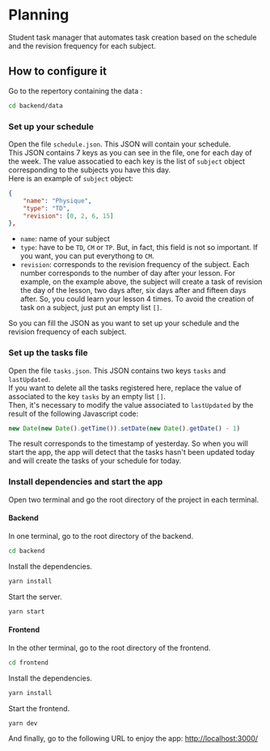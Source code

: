 # Planning

Student task manager that automates task creation based on the schedule and the revision frequency for each subject.

## How to configure it

Go to the repertory containing the data :

```bash
cd backend/data
```

### Set up your schedule

Open the file `schedule.json`. This JSON will contain your schedule.  
This JSON contains 7 keys as you can see in the file, one for each day of the week. The value assocatied to each key is the list of `subject` object corresponding to the subjects you have this day.  
Here is an example of `subject` object:

```json
{
    "name": "Physique",
    "type": "TD",
    "revision": [0, 2, 6, 15]
},
```

- `name`: name of your subject
- `type`: have to be `TD`, `CM` or `TP`. But, in fact, this field is not so important. If you want, you can put everythong to `CM`.
- `revision`: corresponds to the revision frequency of the subject. Each number corresponds to the number of day after your lesson. For example, on the example above, the subject will create a task of revision the day of the lesson, two days after, six days after and fifteen days after. So, you could learn your lesson 4 times. To avoid the creation of task on a subject, just put an empty list `[]`.

So you can fill the JSON as you want to set up your schedule and the revision frequency of each subject.  

### Set up the tasks file

Open the file `tasks.json`. This JSON contains two keys `tasks` and `lastUpdated`.  
If you want to delete all the tasks registered here, replace the value of associated to the key `tasks` by an empty list `[]`.  
Then, it's necessary to modify the value associated to `lastUpdated` by the result of the following Javascript code:  

```js
new Date(new Date().getTime()).setDate(new Date().getDate() - 1)
```

The result corresponds to the timestamp of yesterday. So when you will start the app, the app will detect that the tasks hasn't been updated today and will create the tasks of your schedule for today.

### Install dependencies and start the app

Open two terminal and go the root directory of the project in each terminal.

#### Backend

In one terminal, go to the root directory of the backend.

```bash
cd backend
```

Install the dependencies.

```bash
yarn install
```

Start the server.

```bash
yarn start
```

#### Frontend

In the other terminal, go to the root directory of the frontend.

```bash
cd frontend
```

Install the dependencies.

```bash
yarn install
```
Start the frontend.

```bash
yarn dev
```

And finally, go to the following URL to enjoy the app: [http://localhost:3000/](http://localhost:3000/)

